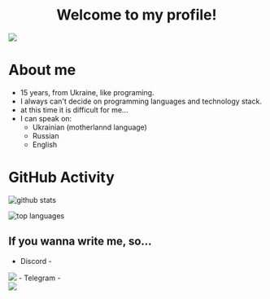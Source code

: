<h1 align="center">Welcome to my profile!</h1>

<img src="https://media.tenor.co/images/ae40603eddb6e4bb1ea56cc6de7d0f6e/raw" align="center"/>

# About me
- 15 years, from Ukraine, like programing. 
- I always can't decide on programming languages and technology stack. 
- at this time it is difficult for me... 
- I can speak on:
  - Ukrainian (motherlannd language)
  - Russian
  - English

# GitHub Activity

![github stats](https://github-readme-stats.vercel.app/api?username=swcs3&theme=dark&show_icons=true)

![top languages](https://github-readme-stats.vercel.app/api/top-langs?username=swcs3&theme=dark&layout=compact&show_icons=true)

## If you wanna write me, so...

- Discord - <br>
<img src="http://my-socnets-username.herokuapp.com/username/discord?text=https://my-socnets-username.herokuapp.com/username/text/discord&icon=ds&bg=blac">
- Telegram - <br>
<img src="https://my-socnets-username.herokuapp.com/username/telegram?text=https://my-socnets-username.herokuapp.com/username/text/telegram&icon=tg&bg=black">

